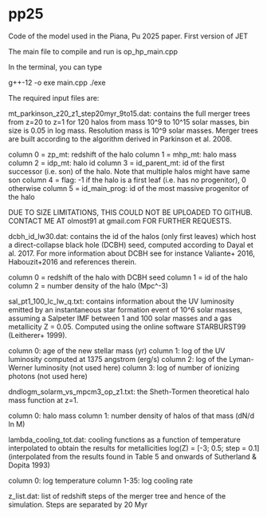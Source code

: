 # pp25
Code of the model used in the Piana, Pu 2025 paper. First version of JET

The main file to compile and run is op_hp_main.cpp

In the terminal, you can type

g++-12 -o exe main.cpp ./exe

The required input files are:

mt_parkinson_z20_z1_step20myr_9to15.dat: contains the full merger trees from z=20 to z=1 for 120 halos from mass 10^9 to 10^15 solar masses, bin size is 0.05 in log mass. Resolution mass is 10^9 solar masses. Merger trees are built according to the algorithm derived in Parkinson et al. 2008.

column 0 = zp_mt: redshift of the halo 
column 1 = mhp_mt: halo mass column 2 = idp_mt: halo id 
column 3 = id_parent_mt: id of the first successor (i.e. son) of the halo. Note that multiple halos might have same son 
column 4 = flag: -1 if the halo is a first leaf (i.e. has no progenitor), 0 otherwise 
column 5 = id_main_prog: id of the most massive progenitor of the halo

DUE TO SIZE LIMITATIONS, THIS COULD NOT BE UPLOADED TO GITHUB. CONTACT ME AT olmost91 at gmail.com FOR FURTHER REQUESTS.

dcbh_id_lw30.dat: contains the id of the halos (only first leaves) which host a direct-collapse black hole (DCBH) seed, computed according to Dayal et al. 2017. For more information about DCBH see for instance Valiante+ 2016, Habouzit+2016 and references therein.

column 0 = redshift of the halo with DCBH seed 
column 1 = id of the halo 
column 2 = number density of the halo (Mpc^-3)

sal_pt1_100_lc_lw_q.txt: contains information about the UV luminosity emitted by an instantaneous star formation event of 10^6 solar masses, assuming a Salpeter IMF between 1 and 100 solar masses and a gas metallicity Z = 0.05. Computed using the online software STARBURST99 (Leitherer+ 1999).

column 0: age of the new stellar mass (yr) 
column 1: log of the UV luminosity computed at 1375 angstrom (erg/s) 
column 2: log of the Lyman-Werner luminosity (not used here) 
column 3: log of number of ionizing photons (not used here)

dndlogm_solarm_vs_mpcm3_op_z1.txt: the Sheth-Tormen theoretical halo mass function at z=1.

column 0: halo mass 
column 1: number density of halos of that mass (dN/d ln M)

lambda_cooling_tot.dat: cooling functions as a function of temperature interpolated to obtain the results for metallicities log(Z) = [-3; 0.5; step = 0.1] (interpolated from the results found in Table 5 and onwards of Sutherland & Dopita 1993)

column 0: log temperature 
column 1-35: log cooling rate

z_list.dat: list of redshift steps of the merger tree and hence of the simulation. Steps are separated by 20 Myr
